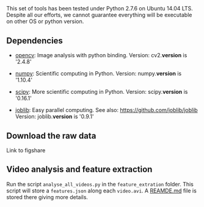 

##

This set of tools has been tested under Python 2.7.6 on Ubuntu 14.04 LTS. Despite all our efforts, we cannot guarantee everything will be executable on other OS or python version.

## Dependencies

- [opencv](http://opencv.org/): Image analysis with python binding.
Version: cv2.__version__ is '2.4.8'

- [numpy](http://www.numpy.org/): Scientific computing in Python.
Version: numpy.__version__ is '1.10.4'

- [scipy](http://www.scipy.org/scipylib/index.html): More scientific computing in Python.
Version: scipy.__version__ is '0.16.1'

- [joblib](https://pythonhosted.org/joblib/): Easy parallel computing.
See also: https://github.com/joblib/joblib
Version: joblib.__version__ is '0.9.1'


## Download the raw data

Link to figshare

## Video analysis and feature extraction

Run the script ```analyse_all_videos.py``` in the ```feature_extration``` folder. This script will store a ```features.json``` along each ```video.avi```. A [REAMDE.md](feature_extration/README.md) file is stored there giving more details.
